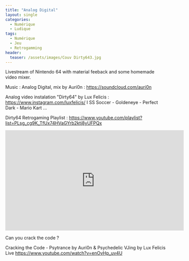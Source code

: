 ```yaml
---
title: "Analog Digital"
layout: single
categories:
  - Numérique 
  - Ludique
tags:
  - Numérique
  - Jeu
  - Retrogamming
header:
  teaser: /assets/images/Couv Dirty643.jpg
---
```


Livestream of Nintendo 64 with material feeback and some homemade video mixer.

Music : Analog Digital, mix by Auri0n : https://soundcloud.com/auri0n

Analog video instalation "Dirty64" by Lux Felicis : https://www.instagram.com/luxfelicis/
I
SS Soccer - Goldeneye - Perfect Dark - Mario Kart  ...

Dirty64 Retrogaming Playlist : https://www.youtube.com/playlist?list=PLsg_cg9K_TfUx74HVaGYrb2ktj8yUFPQx

<iframe width="560" height="315" src="https://www.youtube.com/embed/4y-WtYuUzV0" title="YouTube video player" frameborder="0" allow="accelerometer; autoplay; clipboard-write; encrypted-media; gyroscope; picture-in-picture; web-share" allowfullscreen></iframe>

Can you crack the code ? 

Cracking the Code - Psytrance by Auri0n & Psychedelic VJing by Lux Felicis Live
https://www.youtube.com/watch?v=enOvHp_uv4U